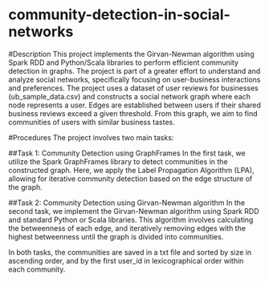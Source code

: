 # community-detection-in-social-networks

#Description
This project implements the Girvan-Newman algorithm using Spark RDD and Python/Scala libraries to perform efficient community detection in graphs. The project is part of a greater effort to understand and analyze social networks, specifically focusing on user-business interactions and preferences. The project uses a dataset of user reviews for businesses (ub_sample_data.csv) and constructs a social network graph where each node represents a user. Edges are established between users if their shared business reviews exceed a given threshold. From this graph, we aim to find communities of users with similar business tastes.

#Procedures
The project involves two main tasks:

##Task 1: Community Detection using GraphFrames
In the first task, we utilize the Spark GraphFrames library to detect communities in the constructed graph. Here, we apply the Label Propagation Algorithm (LPA), allowing for iterative community detection based on the edge structure of the graph.

##Task 2: Community Detection using Girvan-Newman algorithm
In the second task, we implement the Girvan-Newman algorithm using Spark RDD and standard Python or Scala libraries. This algorithm involves calculating the betweenness of each edge, and iteratively removing edges with the highest betweenness until the graph is divided into communities.

In both tasks, the communities are saved in a txt file and sorted by size in ascending order, and by the first user_id in lexicographical order within each community.
